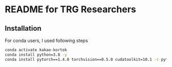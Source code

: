 # README for TRG Researchers

## Installation

For conda users, I used following steps

```bash
conda activate kakao-kortok
conda install python=3.8 -y
conda install pytorch==1.4.0 torchvision==0.5.0 cudatoolkit=10.1 -c pytorch -y
```
